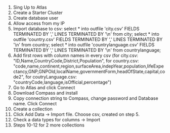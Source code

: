 1. Sing Up to Atlas
2. Create a Starter Cluster
3. Create database user
4. Allow access from my IP
5. Import database to csv:
select * into outfile 'city.csv' FIELDS TERMINATED BY ',' LINES TERMINATED BY '\n' from city;
select * into outfile 'country.csv' FIELDS TERMINATED BY ',' LINES TERMINATED BY '\n' from country;
select * into outfile 'countrylanguage.csv' FIELDS TERMINATED BY ',' LINES TERMINATED BY '\n' from countrylanguage;
6. Add first rows with column names in every csv (for city.csv: "ID,Name,CountryCode,District,Population", for country.csv: "code,name,continent,region,surfaceArea,indepYear,population,lifeExpectancy,GNP,GNPOld,localName,governmentForm,headOfState,capital,code2", for coutryLanguage.csv: "countryCode,language,isOfficial,percentage")
7. Go to Atlas and click Connect
8. Download Compass and install
9. Copy connection string to Compass, change password and Database name. Click Connect
10. Create a collection
11. Click Add Data -> Import file. Choose csv, created on step 5.
12. Check a data types for columns -> Import
13. Steps 10-12 for 2 more collections

